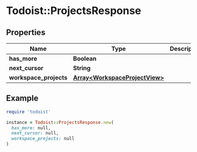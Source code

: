 # Todoist::ProjectsResponse

## Properties

| Name | Type | Description | Notes |
| ---- | ---- | ----------- | ----- |
| **has_more** | **Boolean** |  |  |
| **next_cursor** | **String** |  | [optional] |
| **workspace_projects** | [**Array&lt;WorkspaceProjectView&gt;**](WorkspaceProjectView.md) |  |  |

## Example

```ruby
require 'todoist'

instance = Todoist::ProjectsResponse.new(
  has_more: null,
  next_cursor: null,
  workspace_projects: null
)
```

